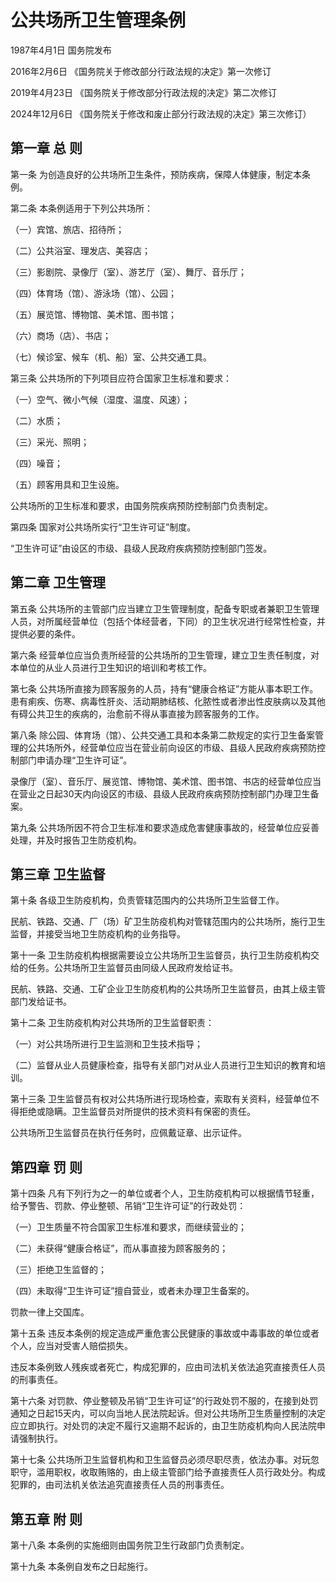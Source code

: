 # 公共场所卫生管理条例

1987年4月1日 国务院发布　

2016年2月6日 《国务院关于修改部分行政法规的决定》第一次修订　

2019年4月23日 《国务院关于修改部分行政法规的决定》第二次修订　

2024年12月6日 《国务院关于修改和废止部分行政法规的决定》第三次修订）

<!-- INFO END -->

## 第一章 总 则

第一条 为创造良好的公共场所卫生条件，预防疾病，保障人体健康，制定本条例。

第二条 本条例适用于下列公共场所：

（一）宾馆、旅店、招待所；

（二）公共浴室、理发店、美容店；

（三）影剧院、录像厅（室）、游艺厅（室）、舞厅、音乐厅；

（四）体育场（馆）、游泳场（馆）、公园；

（五）展览馆、博物馆、美术馆、图书馆；

（六）商场（店）、书店；

（七）候诊室、候车（机、船）室、公共交通工具。

第三条 公共场所的下列项目应符合国家卫生标准和要求：

（一）空气、微小气候（湿度、温度、风速）；

（二）水质；

（三）采光、照明；

（四）噪音；

（五）顾客用具和卫生设施。

公共场所的卫生标准和要求，由国务院疾病预防控制部门负责制定。

第四条 国家对公共场所实行“卫生许可证”制度。

“卫生许可证”由设区的市级、县级人民政府疾病预防控制部门签发。

## 第二章 卫生管理

第五条 公共场所的主管部门应当建立卫生管理制度，配备专职或者兼职卫生管理人员，对所属经营单位（包括个体经营者，下同）的卫生状况进行经常性检查，并提供必要的条件。

第六条 经营单位应当负责所经营的公共场所的卫生管理，建立卫生责任制度，对本单位的从业人员进行卫生知识的培训和考核工作。

第七条 公共场所直接为顾客服务的人员，持有“健康合格证”方能从事本职工作。患有痢疾、伤寒、病毒性肝炎、活动期肺结核、化脓性或者渗出性皮肤病以及其他有碍公共卫生的疾病的，治愈前不得从事直接为顾客服务的工作。

第八条 除公园、体育场（馆）、公共交通工具和本条第二款规定的实行卫生备案管理的公共场所外，经营单位应当在营业前向设区的市级、县级人民政府疾病预防控制部门申请办理“卫生许可证”。

录像厅（室）、音乐厅、展览馆、博物馆、美术馆、图书馆、书店的经营单位应当在营业之日起30天内向设区的市级、县级人民政府疾病预防控制部门办理卫生备案。

第九条 公共场所因不符合卫生标准和要求造成危害健康事故的，经营单位应妥善处理，并及时报告卫生防疫机构。

## 第三章 卫生监督

第十条 各级卫生防疫机构，负责管辖范围内的公共场所卫生监督工作。

民航、铁路、交通、厂（场）矿卫生防疫机构对管辖范围内的公共场所，施行卫生监督，并接受当地卫生防疫机构的业务指导。

第十一条 卫生防疫机构根据需要设立公共场所卫生监督员，执行卫生防疫机构交给的任务。公共场所卫生监督员由同级人民政府发给证书。

民航、铁路、交通、工矿企业卫生防疫机构的公共场所卫生监督员，由其上级主管部门发给证书。

第十二条 卫生防疫机构对公共场所的卫生监督职责：

（一）对公共场所进行卫生监测和卫生技术指导；

（二）监督从业人员健康检查，指导有关部门对从业人员进行卫生知识的教育和培训。

第十三条 卫生监督员有权对公共场所进行现场检查，索取有关资料，经营单位不得拒绝或隐瞒。卫生监督员对所提供的技术资料有保密的责任。

公共场所卫生监督员在执行任务时，应佩戴证章、出示证件。

## 第四章 罚 则

第十四条 凡有下列行为之一的单位或者个人，卫生防疫机构可以根据情节轻重，给予警告、罚款、停业整顿、吊销“卫生许可证”的行政处罚：

（一）卫生质量不符合国家卫生标准和要求，而继续营业的；

（二）未获得“健康合格证”，而从事直接为顾客服务的；

（三）拒绝卫生监督的；

（四）未取得“卫生许可证”擅自营业，或者未办理卫生备案的。

罚款一律上交国库。

第十五条 违反本条例的规定造成严重危害公民健康的事故或中毒事故的单位或者个人，应当对受害人赔偿损失。

违反本条例致人残疾或者死亡，构成犯罪的，应由司法机关依法追究直接责任人员的刑事责任。

第十六条 对罚款、停业整顿及吊销“卫生许可证”的行政处罚不服的，在接到处罚通知之日起15天内，可以向当地人民法院起诉。但对公共场所卫生质量控制的决定应立即执行。对处罚的决定不履行又逾期不起诉的，由卫生防疫机构向人民法院申请强制执行。

第十七条 公共场所卫生监督机构和卫生监督员必须尽职尽责，依法办事。对玩忽职守，滥用职权，收取贿赂的，由上级主管部门给予直接责任人员行政处分。构成犯罪的，由司法机关依法追究直接责任人员的刑事责任。

## 第五章 附 则

第十八条 本条例的实施细则由国务院卫生行政部门负责制定。

第十九条 本条例自发布之日起施行。